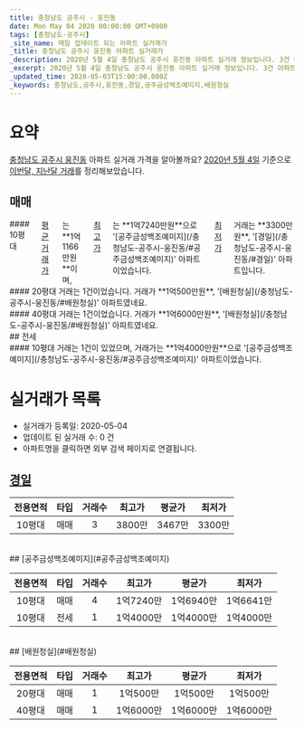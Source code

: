 ```yaml
---
title: 충청남도 공주시 - 웅진동
date: Mon May 04 2020 00:00:00 GMT+0900
tags: [충청남도-공주시]
_site_name: 매일 업데이트 되는 아파트 실거래가
_title: 충청남도 공주시 웅진동 아파트 실거래가
_description: 2020년 5월 4일 충청남도 공주시 웅진동 아파트 실거래 정보입니다. 3건 아파트 정보가 있습니다.
_excerpt: 2020년 5월 4일 충청남도 공주시 웅진동 아파트 실거래 정보입니다. 3건 아파트 정보가 있습니다.
_updated_time: 2020-05-03T15:00:00.000Z
_keywords: 충청남도,공주시,웅진동,경일,공주금성백조예미지,배원청실
---
```





# 요약
<ins>충청남도 공주시 웅진동</ins> 아파트 실거래 가격을 알아볼까요? <ins>2020년 5월 4일</ins> 기준으로 <ins>이번달, 지난달 거래</ins>를 정리해보았습니다.

## 매매
<div class="container">
<div class="six columns" markdown="1">
#### 10평대
<ins>평균 거래가</ins>는 **1억1166만원**이며, <ins>최고가</ins>는 **1억7240만원**으로 '[공주금성백조예미지](/충청남도-공주시-웅진동/#공주금성백조예미지)' 아파트이었습니다. <ins>최저가</ins> 거래는 **3300만원**, '[경일](/충청남도-공주시-웅진동/#경일)' 아파트입니다.
</div>
<div class="six columns" markdown="1">
#### 20평대
거래는 1건이었습니다. 거래가 **1억500만원**, '[배원청실](/충청남도-공주시-웅진동/#배원청실)' 아파트였네요.
</div>
</div>
<div class="container">
<div class="twelve columns" markdown="1">
#### 40평대
거래는 1건이었습니다. 거래가 **1억6000만원**, '[배원청실](/충청남도-공주시-웅진동/#배원청실)' 아파트였네요.
</div>
</div>
## 전세
<div class="container">
<div class="twelve columns" markdown="1">
#### 10평대
거래는 1건이 있었으며, 거래가는 **1억4000만원**으로 '[공주금성백조예미지](/충청남도-공주시-웅진동/#공주금성백조예미지)' 아파트이었습니다.
</div>
</div>



# 실거래가 목록
- 실거래가 등록일: 2020-05-04
- 업데이트 된 실거래 수: 0 건
- 아파트명을 클릭하면 외부 검색 페이지로 연결됩니다.

## [경일](#경일)

|전용면적|타입|거래수|최고가|평균가|최저가|
|:---:|:---:|:---:|:---:|:---:|:---:|
|10평대|<span class="deal-type-1">매매</span>|3|3800만|3467만|3300만|

<br/>
## [공주금성백조예미지](#공주금성백조예미지)

|전용면적|타입|거래수|최고가|평균가|최저가|
|:---:|:---:|:---:|:---:|:---:|:---:|
|10평대|<span class="deal-type-1">매매</span>|4|1억7240만|1억6940만|1억6641만|
|10평대|<span class="deal-type-2">전세</span>|1|1억4000만|1억4000만|1억4000만|

<br/>
## [배원청실](#배원청실)

|전용면적|타입|거래수|최고가|평균가|최저가|
|:---:|:---:|:---:|:---:|:---:|:---:|
|20평대|<span class="deal-type-1">매매</span>|1|1억500만|1억500만|1억500만|
|40평대|<span class="deal-type-1">매매</span>|1|1억6000만|1억6000만|1억6000만|

<br/>



